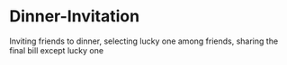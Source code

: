 # Dinner-Invitation
Inviting friends to dinner, selecting lucky one among friends, sharing the final bill except lucky one
